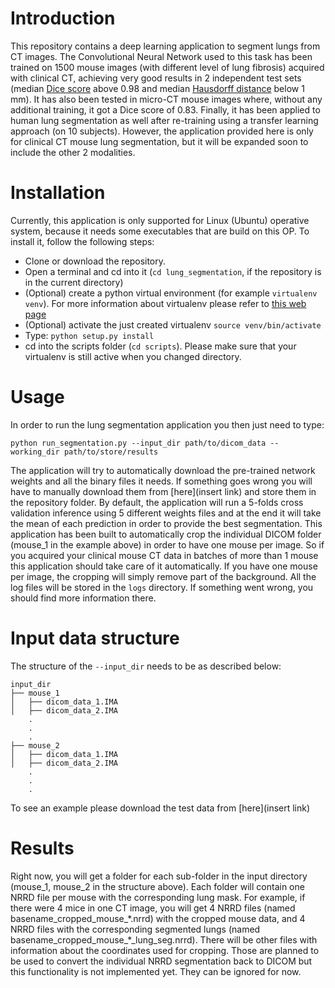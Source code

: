 # Introduction
This repository contains a deep learning application to segment lungs from CT images. The Convolutional Neural Network used to this task has been trained on 1500 mouse images (with different level of lung fibrosis) acquired with clinical CT, achieving very good results in 2 independent test sets (median [Dice score](https://en.wikipedia.org/wiki/S%C3%B8rensen%E2%80%93Dice_coefficient) above 0.98 and median [Hausdorff distance](https://en.wikipedia.org/wiki/Hausdorff_distance) below 1 mm). It has also been tested in micro-CT mouse images where, without any additional training, it got a Dice score of 0.83. Finally, it has been applied to human lung segmentation as well after re-training using a transfer learning approach (on 10 subjects).
However, the application provided here is only for clinical CT mouse lung segmentation, but it will be expanded soon to include the other 2 modalities.

# Installation
Currently, this application is only supported for Linux (Ubuntu) operative system, because it needs some executables that are build on this OP.
To install it, follow the following steps:
- Clone or download the repository.
- Open a terminal and cd into it (`cd lung_segmentation`, if the repository is in the current directory)
- (Optional) create a python virtual environment (for example `virtualenv venv`). For more information about virtualenv please refer to [this web page](https://virtualenv.pypa.io/en/latest/)
- (Optional) activate the just created virtualenv `source venv/bin/activate`
- Type: `python setup.py install`
- cd into the scripts folder (`cd scripts`). Please make sure that your virtualenv is still active when you changed directory.

# Usage
In order to run the lung segmentation application you then just need to type:
```
python run_segmentation.py --input_dir path/to/dicom_data --working_dir path/to/store/results
```
The application will try to automatically download the pre-trained network weights and all the binary files it needs. If something goes wrong you will have to manually download them from [here](insert link) and store them in the repository folder.
By default, the application will run a 5-folds cross validation inference using 5 different weights files and at the end it will take the mean of each prediction in order to provide the best segmentation.
This application has been built to automatically crop the individual DICOM folder (mouse_1 in the example above) in order to have one mouse per image. So if you acquired your clinical mouse CT data in batches of more than 1 mouse this application should take care of it automatically. If you have one mouse per image, the cropping will simply remove part of the background.
All the log files will be stored in the `logs` directory. If something went wrong, you should find more information there.

# Input data structure
The structure of the `--input_dir` needs to be as described below:
```
input_dir
├── mouse_1
│   ├── dicom_data_1.IMA
│   ├── dicom_data_2.IMA
    .
    .
    .
├── mouse_2
│   ├── dicom_data_1.IMA
│   ├── dicom_data_2.IMA
    .
    .
    .
```
To see an example please download the test data from [here](insert link)

# Results
Right now, you will get a folder for each sub-folder in the input directory (mouse_1, mouse_2 in the structure above). Each folder will contain one NRRD file per mouse with the corresponding lung mask. For example, if there were 4 mice in one CT image, you will get 4 NRRD files (named basename_cropped_mouse_\*.nrrd) with the cropped mouse data, and 4 NRRD files with the corresponding segmented lungs (named basename_cropped_mouse_\*_lung_seg.nrrd). There will be other files with information about the coordinates used for cropping. Those are planned to be used to convert the individual NRRD segmentation back to DICOM but this functionality is not implemented yet. They can be ignored for now.
